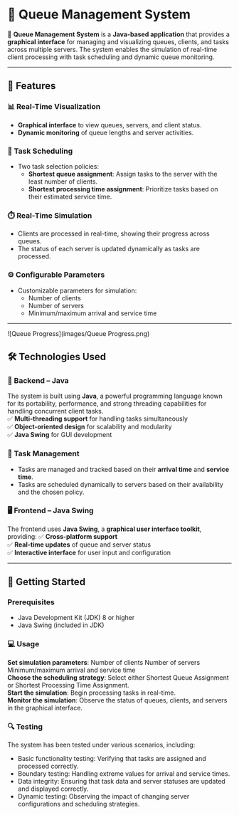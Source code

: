 # 🧮 Queue Management System

🚀 **Queue Management System** is a **Java-based application** that provides a **graphical interface** for managing and visualizing queues, clients, and tasks across multiple servers. The system enables the simulation of real-time client processing with task scheduling and dynamic queue monitoring.

---

## **🎯 Features**

### **📊 Real-Time Visualization**
- **Graphical interface** to view queues, servers, and client status.
- **Dynamic monitoring** of queue lengths and server activities.

### **🔄 Task Scheduling**
- Two task selection policies:
  - **Shortest queue assignment**: Assign tasks to the server with the least number of clients.
  - **Shortest processing time assignment**: Prioritize tasks based on their estimated service time.

### **⏱️ Real-Time Simulation**
- Clients are processed in real-time, showing their progress across queues.
- The status of each server is updated dynamically as tasks are processed.

### **⚙️ Configurable Parameters**
- Customizable parameters for simulation:
  - Number of clients
  - Number of servers
  - Minimum/maximum arrival and service time

---
![Queue Progress](images/Queue Progress.png)

## **🛠️ Technologies Used**

### **🔗 Backend – Java**
The system is built using **Java**, a powerful programming language known for its portability, performance, and strong threading capabilities for handling concurrent client tasks.  
✅ **Multi-threading support** for handling tasks simultaneously  
✅ **Object-oriented design** for scalability and modularity  
✅ **Java Swing** for GUI development  

### **💾 Task Management**
- Tasks are managed and tracked based on their **arrival time** and **service time**.
- Tasks are scheduled dynamically to servers based on their availability and the chosen policy.

### **🖥️ Frontend – Java Swing**
The frontend uses **Java Swing**, a **graphical user interface toolkit**, providing:
✅ **Cross-platform support**  
✅ **Real-time updates** of queue and server status  
✅ **Interactive interface** for user input and configuration  

---

## **🚀 Getting Started**

### **Prerequisites**
- Java Development Kit (JDK) 8 or higher
- Java Swing (included in JDK)

### **💻 Usage**
**Set simulation parameters**:
Number of clients
Number of servers
Minimum/maximum arrival and service time \
**Choose the scheduling strategy**: Select either Shortest Queue Assignment or Shortest Processing Time Assignment. \
**Start the simulation**: Begin processing tasks in real-time. \
**Monitor the simulation**: Observe the status of queues, clients, and servers in the graphical interface.

### **🔍 Testing**
The system has been tested under various scenarios, including:

- Basic functionality testing: Verifying that tasks are assigned and processed correctly.
- Boundary testing: Handling extreme values for arrival and service times.
- Data integrity: Ensuring that task data and server statuses are updated and displayed correctly.
- Dynamic testing: Observing the impact of changing server configurations and scheduling strategies.
